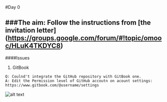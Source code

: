 #Day 0 

###The aim: Follow the instructions from [the invitation letter] (https://groups.google.com/forum/#!topic/omooc/HLuK4TKDYC8)
---
####Issues 

1. GitBook
 
```
Q: Coulnd't integrate the GitHub repository with GitBook one. 
A: Edit the Permission level of GitHub accoutn on acount settings: https://www.gitbook.com/@username/settings
```
![alt text](/Users/YaDong/Python/omooc.py/GitBook.jpg)

